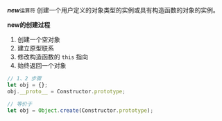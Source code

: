 ***new***`运算符` 创建一个用户定义的对象类型的实例或具有构造函数的对象的实例。

**new的创建过程**
1. 创建一个空对象
2. 建立原型联系
3. 修改构造函数的 `this` 指向
4. 始终返回一个对象

```javascript
// 1、2 步骤
let obj = {};
obj.__proto__ = Constructor.prototype;

// 等价于
let obj = Object.create(Constructor.prototype);
```